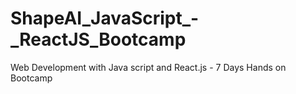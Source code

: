 # ShapeAI_JavaScript_-_ReactJS_Bootcamp
Web Development with Java script and React.js - 7 Days Hands on Bootcamp
